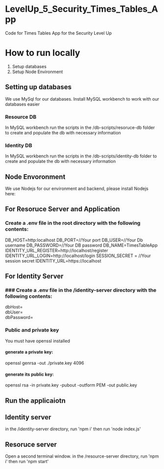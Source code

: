 # LevelUp_5_Security_Times_Tables_App
Code for Times Tables App for the Security Level Up

# How to run locally
1. Setup databases
2. Setup Node Environment

## Setting up databases
We use MySql for our databases. Install MySQL workbench to work with our databases easier

### Resource DB
In MySQL workbench run the scripts in the /db-scripts/resoruce-db folder to create and populate the db with necessary information

### Identity DB
In MySQL workbench run the scripts in the /db-scripts/identity-db folder to create and populate the db with necessary information

## Node Envoronment
We use Nodejs for our environment and backend, please install Nodejs here:
 
## For Resoruce Server and Application

### Create a .env file in the root directory with the following contents:

DB_HOST=http:localhost
DB_PORT=//Your port
DB_USER=//Your Db username
DB_PASSWORD=//Your DB password
DB_NAME=TimesTableApp
IDENTITY_URL_REGISTER=http://localhost/register
IDENTITY_URL_LOGIN=http://localhost/login
SESSION_SECRET = //Your session secret
IDENTITY_URL=https://localhost

## For Identity Server

### ### Create a .env file in the /identity-server directory with the following contents:
dbHost=  
dbUser=  
dbPassword=  

### Public and private key
You must have openssl installed
#### generate a private key:  
openssl genrsa -out ./private.key 4096  
#### generate its public key:  
openssl rsa -in private.key -pubout -outform PEM -out public.key 

## Run the applicaiotn

## Identity server
in the /identity-server directory, run 'npm i'
then run 'node index.js'

## Resoruce server
Open a second terminal window. in the /resource-server directory, run 'npm i'
then run 'npm start'
